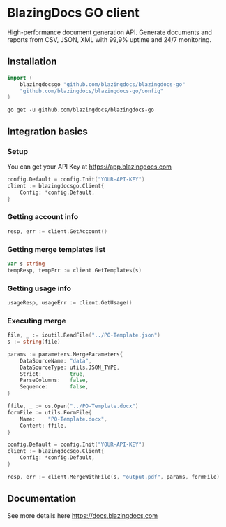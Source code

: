 # BlazingDocs GO client
High-performance document generation API. Generate documents and reports from СSV, JSON, XML with 99,9% uptime and 24/7 monitoring.

## Installation

```go
import (
    blazingdocsgo "github.com/blazingdocs/blazingdocs-go"
    "github.com/blazingdocs/blazingdocs-go/config"
)
```

```
go get -u github.com/blazingdocs/blazingdocs-go
```

## Integration basics

### Setup

You can get your API Key at https://app.blazingdocs.com

```go
config.Default = config.Init("YOUR-API-KEY")
client := blazingdocsgo.Client{
    Config: *config.Default,
}
```

### Getting account info

```go
resp, err := client.GetAccount()
```

### Getting merge templates list

```go
var s string
tempResp, tempErr := client.GetTemplates(s)
```

### Getting usage info

```go
usageResp, usageErr := client.GetUsage()
```

### Executing merge

```go
file, _ := ioutil.ReadFile("../PO-Template.json")
s := string(file)

params := parameters.MergeParameters{
    DataSourceName: "data",
    DataSourceType: utils.JSON_TYPE,
    Strict:         true,
    ParseColumns:   false,
    Sequence:       false,
}

ffile, _ := os.Open("../PO-Template.docx")
formFile := utils.FormFile{
    Name:    "PO-Template.docx",
    Content: ffile,
}

config.Default = config.Init("YOUR-API-KEY")
client := blazingdocsgo.Client{
    Config: *config.Default,
}

resp, err := client.MergeWithFile(s, "output.pdf", params, formFile)
```

## Documentation

See more details here https://docs.blazingdocs.com
